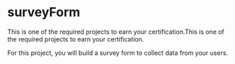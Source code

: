 # surveyForm
This is one of the required projects to earn your certification.This is one of the required projects to earn your certification.

For this project, you will build a survey form to collect data from your users.
